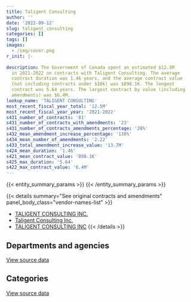 ```yaml
---
title: Taligent Consulting
author: ''
date: '2022-09-12'
slug: taligent_consulting
categories: []
tags: []
images:
  - /img/cover.png
r_init: |-
  
description: The Government of Canada spent an estimated $12.5M
  in 2021-2022 on contracts with Taligent Consulting. The average
  contract duration was 1.46 years, and the average contract value
  (not including contracts under $10k) was $898.1K. The longest
  contract was 5.64 years. The largest contract by value (including
  amendments) was $6.4M.
lookup_name: 'TALIGENT CONSULTING'
most_recent_fiscal_year_total: '12.5M'
most_recent_fiscal_year_year: '2021-2022'
s431_number_of_contracts: '81'
s431_number_of_contracts_with_amendments: '23'
s431_number_of_contracts_amendments_percentage: '28%'
s432_mean_amendment_increase_percentage: '138%'
s434_mean_number_of_amendments: '2.22'
s433_total_amendment_increase_value: '13.7M'
s424_mean_duration: '1.46'
s421_mean_contract_value: '898.1K'
s425_max_duration: '5.64'
s422_max_contract_value: '6.4M'
---
```


<script src="/rmarkdown-libs/htmlwidgets/htmlwidgets.js"></script>
<link href="/rmarkdown-libs/datatables-css/datatables-crosstalk.css" rel="stylesheet" />
<script src="/rmarkdown-libs/datatables-binding/datatables.js"></script>
<script src="/rmarkdown-libs/jquery/jquery-3.6.0.min.js"></script>
<link href="/rmarkdown-libs/dt-core-bootstrap/css/dataTables.bootstrap.min.css" rel="stylesheet" />
<link href="/rmarkdown-libs/dt-core-bootstrap/css/dataTables.bootstrap.extra.css" rel="stylesheet" />
<script src="/rmarkdown-libs/dt-core-bootstrap/js/jquery.dataTables.min.js"></script>
<script src="/rmarkdown-libs/dt-core-bootstrap/js/dataTables.bootstrap.min.js"></script>
<link href="/rmarkdown-libs/crosstalk/css/crosstalk.min.css" rel="stylesheet" />
<script src="/rmarkdown-libs/crosstalk/js/crosstalk.min.js"></script>
<script src="/rmarkdown-libs/htmlwidgets/htmlwidgets.js"></script>
<link href="/rmarkdown-libs/datatables-css/datatables-crosstalk.css" rel="stylesheet" />
<script src="/rmarkdown-libs/datatables-binding/datatables.js"></script>
<script src="/rmarkdown-libs/jquery/jquery-3.6.0.min.js"></script>
<link href="/rmarkdown-libs/dt-core-bootstrap/css/dataTables.bootstrap.min.css" rel="stylesheet" />
<link href="/rmarkdown-libs/dt-core-bootstrap/css/dataTables.bootstrap.extra.css" rel="stylesheet" />
<script src="/rmarkdown-libs/dt-core-bootstrap/js/jquery.dataTables.min.js"></script>
<script src="/rmarkdown-libs/dt-core-bootstrap/js/dataTables.bootstrap.min.js"></script>
<link href="/rmarkdown-libs/crosstalk/css/crosstalk.min.css" rel="stylesheet" />
<script src="/rmarkdown-libs/crosstalk/js/crosstalk.min.js"></script>

{{< entity_summary_params >}}
{{< /entity_summary_params >}}

{{< details summary="See original contracts and amendments" panel_body_class="vendor-names-list" >}}
- [TALIGENT CONSULTING INC.](https://search.open.canada.ca/en/ct/?sort=contract_value_f%20desc&page=1&search_text=%22TALIGENT%20CONSULTING%20INC.%22)
- [Taligent Consulting Inc.](https://search.open.canada.ca/en/ct/?sort=contract_value_f%20desc&page=1&search_text=%22Taligent%20Consulting%20Inc.%22)
- [TALIGENT CONSULTING INC](https://search.open.canada.ca/en/ct/?sort=contract_value_f%20desc&page=1&search_text=%22TALIGENT%20CONSULTING%20INC%22)
{{< /details >}}

## Departments and agencies

<div id="htmlwidget-1" style="width:100%;height:auto;" class="datatables html-widget"></div>
<script type="application/json" data-for="htmlwidget-1">{"x":{"style":"bootstrap","filter":"none","vertical":false,"data":[["<a href=\"/departments/cbsa-asfc/\">Canada Border Services Agency<\/a>","<a href=\"/departments/cra-arc/\">Canada Revenue Agency<\/a>","<a href=\"/departments/ec/\">Environment and Climate Change Canada<\/a>","<a href=\"/departments/pwgsc-tpsgc/\">Public Services and Procurement Canada<\/a>"],[1343884.28,null,236078.88,11413314.87],[1363492.3,11197.18,422151.81,8199941.82],[340358.66,128544.58,425677.95,10384286.08],[201114.41,null,364173.9,11966896.21]],"container":"<table class=\"table table-striped table-hover row-border order-column display\">\n  <thead>\n    <tr>\n      <th>Department<\/th>\n      <th>2018-2019<\/th>\n      <th>2019-2020<\/th>\n      <th>2020-2021<\/th>\n      <th>2021-2022<\/th>\n    <\/tr>\n  <\/thead>\n<\/table>","options":{"order":[[4,"desc"]],"pageLength":10,"autoWidth":true,"columnDefs":[{"targets":1,"render":"function(data, type, row, meta) {\n    return type !== 'display' ? data : DTWidget.formatCurrency(data, \"$\", 2, 3, \",\", \".\", true, null);\n  }"},{"targets":2,"render":"function(data, type, row, meta) {\n    return type !== 'display' ? data : DTWidget.formatCurrency(data, \"$\", 2, 3, \",\", \".\", true, null);\n  }"},{"targets":3,"render":"function(data, type, row, meta) {\n    return type !== 'display' ? data : DTWidget.formatCurrency(data, \"$\", 2, 3, \",\", \".\", true, null);\n  }"},{"targets":4,"render":"function(data, type, row, meta) {\n    return type !== 'display' ? data : DTWidget.formatCurrency(data, \"$\", 2, 3, \",\", \".\", true, null);\n  }"},{"width":"16%","targets":[1,2,3,4]},{"className":"dt-right","targets":[1,2,3,4]}],"orderClasses":false}},"evals":["options.columnDefs.0.render","options.columnDefs.1.render","options.columnDefs.2.render","options.columnDefs.3.render"],"jsHooks":[]}</script>
<p class="text-right">
<a href="https://github.com/GoC-Spending/contracts-data/tree/main/data/out/vendors/taligent_consulting/summary_by_fiscal_year_by_department.csv" class="source-data-link btn btn-link">View source data</a>
</p>

## Categories

<div id="htmlwidget-2" style="width:100%;height:auto;" class="datatables html-widget"></div>
<script type="application/json" data-for="htmlwidget-2">{"x":{"style":"bootstrap","filter":"none","vertical":false,"data":[["<a href=\"/categories/facilities_and_construction/\">Facilities and construction<\/a>","<a href=\"/categories/professional_services/\">Professional services<\/a>","<a href=\"/categories/information_technology/\">Information technology<\/a>"],[6147708.07,5407032.24,1438537.72],[4144101.39,4039575.41,1813106.31],[6742498.52,3628234.5,908134.25],[7623547.38,4022736.96,885900.18]],"container":"<table class=\"table table-striped table-hover row-border order-column display\">\n  <thead>\n    <tr>\n      <th>Category<\/th>\n      <th>2018-2019<\/th>\n      <th>2019-2020<\/th>\n      <th>2020-2021<\/th>\n      <th>2021-2022<\/th>\n    <\/tr>\n  <\/thead>\n<\/table>","options":{"order":[[4,"desc"]],"dom":"t","pageLength":30,"autoWidth":true,"columnDefs":[{"targets":1,"render":"function(data, type, row, meta) {\n    return type !== 'display' ? data : DTWidget.formatCurrency(data, \"$\", 2, 3, \",\", \".\", true, null);\n  }"},{"targets":2,"render":"function(data, type, row, meta) {\n    return type !== 'display' ? data : DTWidget.formatCurrency(data, \"$\", 2, 3, \",\", \".\", true, null);\n  }"},{"targets":3,"render":"function(data, type, row, meta) {\n    return type !== 'display' ? data : DTWidget.formatCurrency(data, \"$\", 2, 3, \",\", \".\", true, null);\n  }"},{"targets":4,"render":"function(data, type, row, meta) {\n    return type !== 'display' ? data : DTWidget.formatCurrency(data, \"$\", 2, 3, \",\", \".\", true, null);\n  }"},{"width":"16%","targets":[1,2,3,4]},{"className":"dt-right","targets":[1,2,3,4]}],"orderClasses":false,"lengthMenu":[10,25,30,50,100]}},"evals":["options.columnDefs.0.render","options.columnDefs.1.render","options.columnDefs.2.render","options.columnDefs.3.render"],"jsHooks":[]}</script>
<p class="text-right">
<a href="https://github.com/GoC-Spending/contracts-data/tree/main/data/out/vendors/taligent_consulting/summary_by_fiscal_year_by_category.csv" class="source-data-link btn btn-link">View source data</a>
</p>
